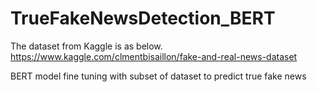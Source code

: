 # TrueFakeNewsDetection_BERT

The dataset from Kaggle is as below. https://www.kaggle.com/clmentbisaillon/fake-and-real-news-dataset

BERT model fine tuning with subset of dataset to predict true fake news
